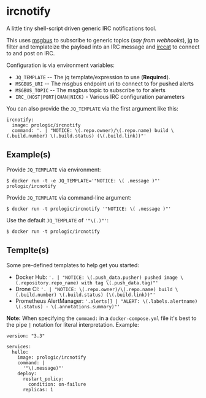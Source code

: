 # ircnotify

A little tiny shell-script driven generic IRC notifications tool.

This uses [msgbus](https://github.com/prologic/msgbus) to subscribe to generic
topics (*say from webhooks*), [jq](https://stedolan.github.io/jq/) to filter
and templateize the payload into an IRC message  and
[irccat](https://github.com/prologic/irccat) to connect to and post on IRC.

Configuration is via environment variables:

- `JQ_TEMPLATE` -- The jq template/expression to use (**Required**).
- `MSGBUS_URI` -- The msgbus endpoint uri to connect to for pushed alerts
- `MSGBUS_TOPIC` -- The msgbus topic to subscribe to for alerts
- `IRC_(HOST|PORT|CHAN|NICK)` - Various IRC configuration parameters

You can also provide the `JQ_TEMPLATE` via the first argument like this:

```#!yaml
ircnotify:
  image: prologic/ircnotify
  command: '. | "NOTICE: \(.repo.owner)/\(.repo.name) build \(.build.number) \(.build.status) (\(.build.link))"'
```

## Example(s)

Provide `JQ_TEMPLATE` via environment:
```#!bash
$ docker run -t -e JQ_TEMPLATE='"NOTICE: \( .message )"' prologic/ircnotify
```

Provide `JQ_TEMPLATE` via command-line argument:
```#!bash
$ docker run -t prologic/ircnotify '"NOTICE: \( .message )"'
```

Use the default `JQ_TEMPLATE` of `'"\(.)"'`:
```#!bash
$ docker run -t prologic/ircnotify
```

## Templte(s)

Some pre-defined templates to help get you started:

* Docker Hub: `'. | "NOTICE: \(.push_data.pusher) pushed image \(.repository.repo_name) with tag \(.push_data.tag)"'`
* Drone CI: `'. | "NOTICE: \(.repo.owner)/\(.repo.name) build \(.build.number) \(.build.status) (\(.build.link))"'`
* Prometheus AlertManager: `'.alerts[] | "ALERT: \(.labels.alertname) \(.status) - \(.annotations.summary)"'`

**Note:** When specifying the `command:` in a `docker-compose.yml` file
it's best to the pipe `|` notation for literal interpretation. Example:

```#!yaml
version: "3.3"

services:
  hello:
    image: prologic/ircnotify
    command: |
      '"\(.message)"'
    deploy:
      restart_policy:
        condition: on-failure
      replicas: 1
```
